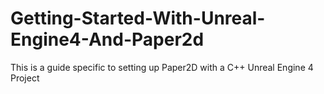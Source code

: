 # Getting-Started-With-Unreal-Engine4-And-Paper2d
This is a guide specific to setting up Paper2D with a C++ Unreal Engine 4 Project
